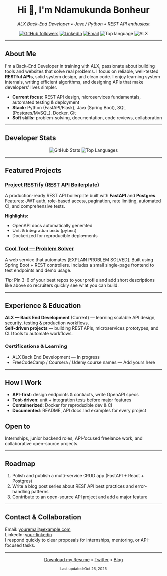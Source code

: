 <!-- =========================
     Top / Hero
     ========================= -->
<h1 align="center">Hi 👋, I'm <strong>Ndamukunda Bonheur</strong></h1>
<p align="center">
  <em>ALX Back-End Developer • Java / Python • REST API enthusiast</em>
</p>

<p align="center">
  <!-- Replace placeholders with your links -->
  <a href="https://github.com/nb"><img alt="GitHub followers" src="https://img.shields.io/github/followers/nb?label=Follow&style=social"></a>
  <a href="https://www.linkedin.com/in/your-linkedin"><img alt="LinkedIn" src="https://img.shields.io/badge/LinkedIn-Connect-blue?logo=linkedin"></a>
  <a href="mailto:youremail@example.com"><img alt="Email" src="https://img.shields.io/badge/Email-hey%40you-green?logo=gmail"></a>
  <img alt="Top language" src="https://img.shields.io/github/languages/top/nb/your-repo?label=Top%20Language">
  <img alt="ALX" src="https://img.shields.io/badge/ALX-Backend-red">
</p>

<hr/>

<!-- =========================
     About / Summary
     ========================= -->
<h2>About Me</h2>
<p>
  I'm a Back-End Developer in training with ALX, passionate about building tools and websites that solve real problems.
  I focus on reliable, well-tested <strong>RESTful APIs</strong>, solid system design, and clean code. I enjoy learning system
  internals, writing efficient algorithms, and designing APIs that make developers' lives simpler.
</p>

<ul>
  <li><strong>Current focus:</strong> REST API design, microservices fundamentals, automated testing & deployment</li>
  <li><strong>Stack:</strong> Python (FastAPI/Flask), Java (Spring Boot), SQL (Postgres/MySQL), Docker, Git</li>
  <li><strong>Soft skills:</strong> problem-solving, documentation, code reviews, collaboration</li>
</ul>

<hr/>

<!-- =========================
     Quick Stats
     (Replace username with your github handle)
     ========================= -->
<h2>Developer Stats</h2>
<p align="center">
  <img src="https://github-readme-stats.vercel.app/api?username=nb&show_icons=true&count_private=true&theme=default" alt="GitHub Stats" />
  <img src="https://github-readme-stats.vercel.app/api/top-langs?username=nb&layout=compact" alt="Top Languages" />
</p>

<hr/>

<!-- =========================
     Featured Projects (showcase)
     ========================= -->
<h2>Featured Projects</h2>

<!-- Project card 1 -->
<div>
  <h3><a href="https://github.com/nb/project-restapi">Project RESTify (REST API Boilerplate)</a></h3>
  <p>
    A production-ready REST API boilerplate built with <strong>FastAPI</strong> and <strong>Postgres</strong>.
    Features: JWT auth, role-based access, pagination, rate limiting, automated CI, and comprehensive tests.
  </p>
  <p>
    <strong>Highlights:</strong>
    <ul>
      <li>OpenAPI docs automatically generated</li>
      <li>Unit & integration tests (pytest)</li>
      <li>Dockerized for reproducible deployments</li>
    </ul>
  </p>
</div>

<!-- Project card 2 -->
<div>
  <h3><a href="https://github.com/nb/cool-tool">Cool Tool — Problem Solver</a></h3>
  <p>
    A web service that automates [EXPLAIN PROBLEM SOLVED]. Built using Spring Boot + REST controllers.
    Includes a small single-page frontend to test endpoints and demo usage.
  </p>
</div>

<p>
  <em>Tip:</em> Pin 3–6 of your best repos to your profile and add short descriptions like above so recruiters quickly see what you can build.
</p>

<hr/>

<!-- =========================
     Experience / Education / Certificates
     ========================= -->
<h2>Experience & Education</h2>
<p>
  <strong>ALX — Back End Development</strong> (Current) — learning scalable API design, security, testing & production workflows.<br/>
  <strong>Self-driven projects</strong> — building REST APIs, microservices prototypes, and CLI tools to automate workflows.
</p>

<h3>Certifications & Learning</h3>
<ul>
  <li>ALX Back End Development — In progress</li>
  <li>FreeCodeCamp / Coursera / Udemy course names — Add yours here</li>
</ul>

<hr/>

<!-- =========================
     How I work / Contributions
     ========================= -->
<h2>How I Work</h2>
<ul>
  <li><strong>API-first</strong>: design endpoints & contracts, write OpenAPI specs</li>
  <li><strong>Test-driven</strong>: unit + integration tests before major features</li>
  <li><strong>Containerized</strong>: Docker for reproducible dev & CI</li>
  <li><strong>Documented</strong>: README, API docs and examples for every project</li>
</ul>

<h2>Open to</h2>
<p>Internships, junior backend roles, API-focused freelance work, and collaborative open-source projects.</p>

<hr/>

<!-- =========================
     Roadmap / What to build next
     ========================= -->
<h2>Roadmap</h2>
<ol>
  <li>Polish and publish a multi-service CRUD app (FastAPI + React + Postgres)</li>
  <li>Write a blog post series about REST API best practices and error-handling patterns</li>
  <li>Contribute to an open-source API project and add a major feature</li>
</ol>

<hr/>

<!-- =========================
     How to collaborate / Contact
     ========================= -->
<h2>Contact & Collaboration</h2>
<p>
  Email: <a href="mailto:youremail@example.com">youremail@example.com</a><br/>
  LinkedIn: <a href="https://linkedin.com/in/your-linkedin">your-linkedin</a><br/>
  I respond quickly to clear proposals for internships, mentoring, or API-focused tasks.
</p>

<hr/>

<!-- =========================
     Footer / Resume / Socials
     ========================= -->
<p align="center">
  <a href="/resume.pdf">Download my Resume</a> • <a href="https://twitter.com/yourhandle">Twitter</a> • <a href="https://medium.com/@yourhandle">Blog</a>
</p>

<p align="center">
  <small>Last updated: <!-- replace with date --> Oct 26, 2025</small>
</p>
